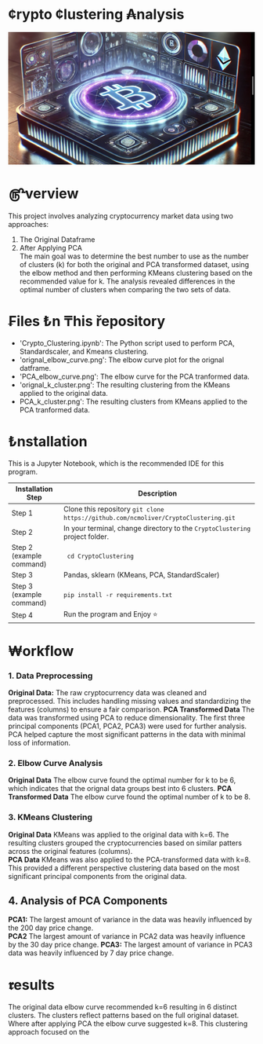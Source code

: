 
# ¢rypto ¢lustering ₳nalysis
![Crypt Analysis Logo](/images/readme_img.png)

# ௹verview
This project involves analyzing cryptocurrency market data using two approaches:   
1. The Original Dataframe
2. After Applying PCA     
The main goal was to determine the best number to use as the number of clusters (k) for both the original and PCA transformed dataset, using the elbow method and then performing KMeans clustering based on the recommended value for k. The analysis revealed differences in the optimal number of clusters when comparing the two sets of data.
# ₣iles ₺n ₸his řepository
* 'Crypto_Clustering.ipynb': The Python script used to perform PCA, Standardscaler, and Kmeans clustering.   
* 'orignal_elbow_curve.png': The elbow curve plot for the orignal datframe. 
* 'PCA_elbow_curve.png': The elbow curve for the PCA tranformed data.   
* 'orignal_k_cluster.png': The resulting clustering from the KMeans applied to the original data.    
* PCA_k_cluster.png': The resulting clusters from KMeans applied to the PCA tranformed data.
# ₺nstallation
This is a Jupyter Notebook, which is the recommended IDE for this program. 

| Installation Step | Description |
| ----------- | ----------- |
| Step 1 | Clone this repository `git clone https://github.com/ncmoliver/CryptoClustering.git` |
| Step 2 | In your terminal, change directory to the `CryptoClustering` project folder.  |
| Step 2 (example command) | ` cd CryptoClustering` |
| Step 3 | Pandas, sklearn (KMeans, PCA, StandardScaler) |
| Step 3 (example command) | `pip install -r requirements.txt` |
| Step 4 | Run the program and Enjoy ⭐️ |

# ₩orkflow
### 1. Data Preprocessing
**Original Data:** The raw cryptocurrency data was cleaned and preprocessed. This includes handling missing values and standardizing the features (columns) to ensure a fair comparison.
**PCA Transformed Data** The data was transformed using PCA to reduce dimensionality. The first three principal components (PCA1, PCA2, PCA3) were used for further analysis. PCA helped capture the most significant patterns in the data with minimal loss of information. 
### 2. Elbow Curve Analysis
**Original Data** The elbow curve found the optimal number for k to be 6, which indicates that the orignal data groups best into 6 clusters.
**PCA Transformed Data** The elbow curve found the optimal number of k to be 8.    
### 3. KMeans Clustering
**Original Data** KMeans was applied to the original data with k=6. The resulting clusters grouped the cryptocurrencies based on similar patters across the original features (columns).    
**PCA Data** KMeans was also applied to the PCA-transformed data with k=8. This provided a different perspective clustering data based on the most significant principal components from the original data. 
## 4. Analysis of PCA Components
**PCA1:** The largest amount of variance in the data was heavily influenced by the 200 day price change.    
**PCA2** The largest amount of variance in PCA2 data was heavily influence by the 30 day price change.
**PCA3:** The largest amount of variance in PCA3 data was heavily influenced by 7 day price change.

# 𝖗esults
The original data elbow curve recommended k=6 resulting in 6 distinct clusters. The clusters reflect patterns based on the full original dataset. Where after applying PCA the elbow curve suggested k=8. This clustering approach focused on the 

